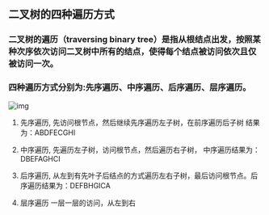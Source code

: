 ## 二叉树的四种遍历方式

### 二叉树的遍历（traversing binary tree）是指从根结点出发，按照某种次序依次访问二叉树中所有的结点，使得每个结点被访问依次且仅被访问一次。

### 四种遍历方式分别为:先序遍历、中序遍历、后序遍历、层序遍历。

![img](https://img2020.cnblogs.com/blog/1542838/202008/1542838-20200809101414671-1310336891.png)

1. 先序遍历, 先访问根节点，然后继续先序遍历左子树，在前序遍历后子树 结果为：ABDFECGHI

2. 中序遍历, 先遍历左子树，访问根节点，然后遍历右子树， 中序遍历结果为：DBEFAGHCI

3. 后序遍历, 从左到有先叶子后结点的方式遍历左右子树，最后访问根节点。后序遍历结果为：DEFBHGICA

4. 层序遍历 一层一层的访问，从左到右